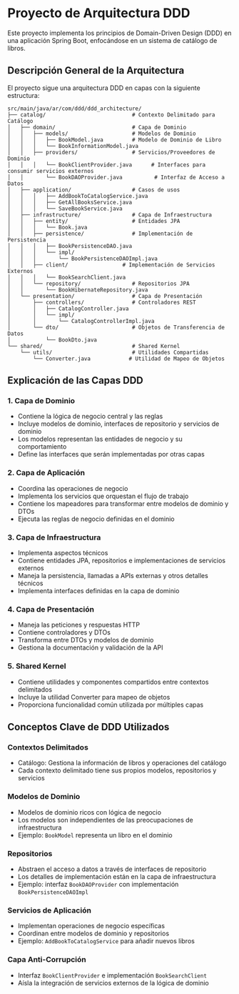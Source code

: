 # Proyecto de Arquitectura DDD

Este proyecto implementa los principios de Domain-Driven Design (DDD) en una aplicación Spring Boot, enfocándose en un sistema de catálogo de libros.

## Descripción General de la Arquitectura

El proyecto sigue una arquitectura DDD en capas con la siguiente estructura:

```
src/main/java/ar/com/ddd/ddd_architecture/
├── catalog/                           # Contexto Delimitado para Catálogo
│   ├── domain/                        # Capa de Dominio
│   │   ├── models/                    # Modelos de Dominio
│   │   │   ├── BookModel.java         # Modelo de Dominio de Libro
│   │   │   └── BookInformationModel.java
│   │   ├── providers/                 # Servicios/Proveedores de Dominio
│   │   │   └── BookClientProvider.java      # Interfaces para consumir servicios externos
│   │       └── BookDAOProvider.java          # Interfaz de Acceso a Datos
│   ├── application/                   # Casos de usos
│   │   │   ├── AddBookToCatalogService.java
│   │   │   ├── GetAllBooksService.java
│   │   │   └── SaveBookService.java
│   ├── infrastructure/                # Capa de Infraestructura
│   │   ├── entity/                    # Entidades JPA
│   │   │   └── Book.java
│   │   ├── persistence/               # Implementación de Persistencia
│   │   │   ├── BookPersistenceDAO.java
│   │   │   └── impl/
│   │   │       └── BookPersistenceDAOImpl.java
│   │   ├── client/                 # Implementación de Servicios Externos
│   │   │   └── BookSearchClient.java
│   │   └── repository/                # Repositorios JPA
│   │       └── BookHibernateRepository.java
│   └── presentation/                  # Capa de Presentación
│       ├── controllers/               # Controladores REST
│       │   ├── CatalogController.java
│       │   └── impl/
│       │       └── CatalogControllerImpl.java
│       └── dto/                       # Objetos de Transferencia de Datos
│           └── BookDto.java
└── shared/                            # Shared Kernel
    └── utils/                         # Utilidades Compartidas
        └── Converter.java            # Utilidad de Mapeo de Objetos
```

## Explicación de las Capas DDD

### 1. Capa de Dominio
- Contiene la lógica de negocio central y las reglas
- Incluye modelos de dominio, interfaces de repositorio y servicios de dominio
- Los modelos representan las entidades de negocio y su comportamiento
- Define las interfaces que serán implementadas por otras capas

### 2. Capa de Aplicación
- Coordina las operaciones de negocio
- Implementa los servicios que orquestan el flujo de trabajo
- Contiene los mapeadores para transformar entre modelos de dominio y DTOs
- Ejecuta las reglas de negocio definidas en el dominio

### 3. Capa de Infraestructura
- Implementa aspectos técnicos
- Contiene entidades JPA, repositorios e implementaciones de servicios externos
- Maneja la persistencia, llamadas a APIs externas y otros detalles técnicos
- Implementa interfaces definidas en la capa de dominio

### 4. Capa de Presentación
- Maneja las peticiones y respuestas HTTP
- Contiene controladores y DTOs
- Transforma entre DTOs y modelos de dominio
- Gestiona la documentación y validación de la API

### 5. Shared Kernel
- Contiene utilidades y componentes compartidos entre contextos delimitados
- Incluye la utilidad Converter para mapeo de objetos
- Proporciona funcionalidad común utilizada por múltiples capas

## Conceptos Clave de DDD Utilizados

### Contextos Delimitados
- Catálogo: Gestiona la información de libros y operaciones del catálogo
- Cada contexto delimitado tiene sus propios modelos, repositorios y servicios

### Modelos de Dominio
- Modelos de dominio ricos con lógica de negocio
- Los modelos son independientes de las preocupaciones de infraestructura
- Ejemplo: `BookModel` representa un libro en el dominio

### Repositorios
- Abstraen el acceso a datos a través de interfaces de repositorio
- Los detalles de implementación están en la capa de infraestructura
- Ejemplo: interfaz `BookDAOProvider` con implementación `BookPersistenceDAOImpl`

### Servicios de Aplicación
- Implementan operaciones de negocio específicas
- Coordinan entre modelos de dominio y repositorios
- Ejemplo: `AddBookToCatalogService` para añadir nuevos libros

### Capa Anti-Corrupción
- Interfaz `BookClientProvider` e implementación `BookSearchClient`
- Aísla la integración de servicios externos de la lógica de dominio
